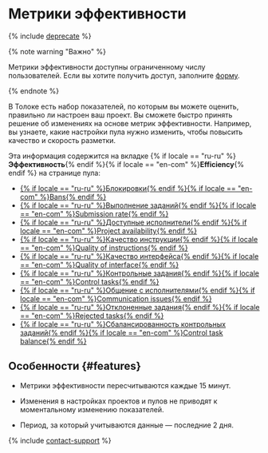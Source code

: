 # Метрики эффективности

{% include [deprecate](../../../_includes/deprecate.md) %}

{% note warning "Важно" %}

Метрики эффективности доступны ограниченному числу пользователей. Если вы хотите получить доступ, заполните [форму](https://toloka.ai/request-early-access/).

{% endnote %}

В Толоке есть набор показателей, по которым вы можете оценить, правильно ли настроен ваш проект. Вы сможете быстро принять решение об изменениях на основе метрик эффективности. Например, вы узнаете, какие настройки пула нужно изменить, чтобы повысить качество и скорость разметки.

Эта информация содержится на вкладке {% if locale == "ru-ru" %}**Эффективность**{% endif %}{% if locale == "en-com" %}**Efficiency**{% endif %} на странице пула:

- [{% if locale == "ru-ru" %}Блокировки{% endif %}{% if locale == "en-com" %}Bans{% endif %}](ban-rate.md)
- [{% if locale == "ru-ru" %}Выполнение заданий{% endif %}{% if locale == "en-com" %}Submission rate{% endif %}](submitting-tasks.md)
- [{% if locale == "ru-ru" %}Доступные исполнители{% endif %}{% if locale == "en-com" %}Project availability{% endif %}](available-performers.md)
- [{% if locale == "ru-ru" %}Качество инструкции{% endif %}{% if locale == "en-com" %}Quality of instructions{% endif %}](instruction-quality.md)
- [{% if locale == "ru-ru" %}Качество интерфейса{% endif %}{% if locale == "en-com" %}Quality of interface{% endif %}](interface-quality.md)
- [{% if locale == "ru-ru" %}Контрольные задания{% endif %}{% if locale == "en-com" %}Control tasks{% endif %}](control-tasks-share.md)
- [{% if locale == "ru-ru" %}Общение с исполнителями{% endif %}{% if locale == "en-com" %}Communication issues{% endif %}](communication.md)
- [{% if locale == "ru-ru" %}Отклоненные задания{% endif %}{% if locale == "en-com" %}Rejected tasks{% endif %}](rejected-tasks.md)
- [{% if locale == "ru-ru" %}Сбалансированность контрольных заданий{% endif %}{% if locale == "en-com" %}Control task balance{% endif %}](control-tasks-balance.md)

## Особенности {#features}

- Метрики эффективности пересчитываются каждые 15 минут.

- Изменения в настройках проектов и пулов не приводят к моментальному изменению показателей.

- Период, за который учитываются данные — последние 2 дня.

{% include [contact-support](../../_includes/contact-support.md) %}